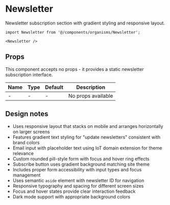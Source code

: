 # Newsletter

Newsletter subscription section with gradient styling and responsive layout.

```tsx
import Newsletter from '@/components/organisms/Newsletter';

<Newsletter />
```

## Props

This component accepts no props - it provides a static newsletter subscription interface.

| Name | Type | Default | Description |
|------|------|---------|-------------|
| -    | -    | -       | No props available |

## Design notes

- Uses responsive layout that stacks on mobile and arranges horizontally on larger screens
- Features gradient text styling for "update newsletters" consistent with brand colors
- Email input with placeholder text using IoT domain extension for theme relevance
- Custom rounded pill-style form with focus and hover ring effects
- Subscribe button uses gradient background matching site theme
- Includes proper form accessibility with input types and focus management
- Uses semantic `aside` element with newsletter ID for navigation
- Responsive typography and spacing for different screen sizes
- Focus and hover states provide clear interaction feedback
- Dark mode support with appropriate background colors
